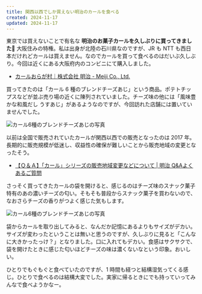 ```yaml
---
title: 関西以西でしか買えない明治のカールを食べる
created: 2024-11-17
updated: 2024-11-17
---
```


東京では買えないことで有名な **明治のお菓子カールを久しぶりに買ってきました🌽** 大阪住みの特権。私は出身が北陸の石川県なのですが、JR も NTT も西日本だけれどカールは買えません。なのでカールを買って食べるのはだいぶ久しぶり。今回は近くにある大阪府内のコンビニにて購入しました。

- [カールおらが村｜株式会社 明治 - Meiji Co., Ltd.](https://www.meiji.co.jp/sweets/snack/karl/)

買ってきたのは「カール 6 種のブレンドチーズあじ」という商品。ポテトチップスなどが並ぶ売り場の近くに陳列されていました。チーズ味の他には「風味豊かな和風だし うすあじ」があるようなのですが、今回訪れた店舗には置いていませんでした。

![カール6種のブレンドチーズあじの写真](df7be0cb-d2ad-41d5-6b91-0e25500cf300)

以前は全国で販売されていたカールが関西以西での販売となったのは 2017 年。長期的に販売規模が低迷し、収益性の確保が難しいことから販売地域の変更となったそう。

- [【Ｑ＆Ａ】「カール」シリーズの販売地域変更などについて | 明治 Q&Aよくあるご質問](https://qa.meiji.co.jp/faq/show/4301)

さっそく買ってきたカールの袋を開けると、感じるのはチーズ味のスナック菓子特有のあの濃いチーズの匂い。そもそも普段からスナック菓子を買わないので、なおさらチーズの香りがつよく感じた気もします。

![カール6種のブレンドチーズあじの写真](21b0ccd0-08dc-43f4-c154-d1349ad46900)

袋からカールを取り出してみると、なんだか記憶にあるよりもサイズがデカい。サイズが変わったということは無いと思うのですが、久しぶりに見ると「こんなに大きかったっけ？」となりました。口に入れてもデカい。食感はサクサクで、袋を開けたときに感じた匂いほどチーズの味は濃くないなという印象。おいしい。

ひとりでもぐもぐと食べていたのですが、1 時間も経つと結構湿気ってくる感じ。ひとりで食べるのは結構大変でした。実家に帰るときにでも持っていってみんなで食べようかなー。

